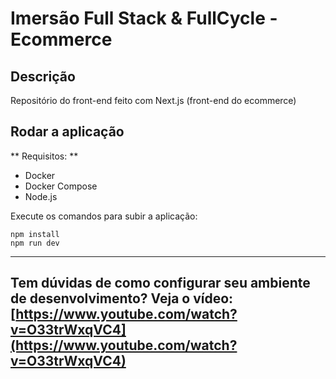 # Imersão Full Stack & FullCycle - Ecommerce

## Descrição

Repositório do front-end feito com Next.js (front-end do ecommerce)

## Rodar a aplicação

** Requisitos: **

- Docker
- Docker Compose
- Node.js


Execute os comandos para subir a aplicação:

```
npm install
npm run dev
```

---
Tem dúvidas de como configurar seu ambiente de desenvolvimento? Veja o vídeo: [https://www.youtube.com/watch?v=O33trWxqVC4](https://www.youtube.com/watch?v=O33trWxqVC4)
---

